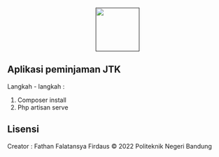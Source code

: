 <p align="center"><a href="" target="_blank"><img src="https://upload.wikimedia.org/wikipedia/id/thumb/3/3e/Logo_Politeknik_Negeri_Bandung.svg/640px-Logo_Politeknik_Negeri_Bandung.svg.png" width="100"></a></p>


## Aplikasi peminjaman JTK

Langkah - langkah : 

1. Composer install
2. Php artisan serve


## Lisensi

Creator : Fathan Falatansya Firdaus 
© 2022 Politeknik Negeri Bandung 
